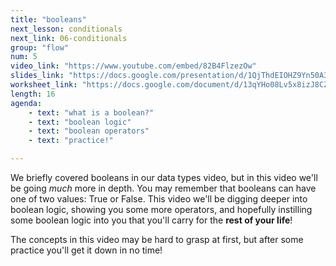 ```yaml
---
title: "booleans"
next_lesson: conditionals
next_link: 06-conditionals
group: "flow"
num: 5
video_link: "https://www.youtube.com/embed/82B4FlzezOw"
slides_link: "https://docs.google.com/presentation/d/1QjThdEIOHZ9Yn50A3bO8OKmex8QhyyfgoZzW8hX0LPE/edit?usp=sharing"
worksheet_link: "https://docs.google.com/document/d/13qYHo08Lv5x8izJ8CZCE-b3isDEo7OxgPB1ZxmOEASM/edit?usp=sharing"
length: 16
agenda: 
    - text: "what is a boolean?"
    - text: "boolean logic"
    - text: "boolean operators"
    - text: "practice!"

---
```

We briefly covered booleans in our data types video, but in this video we'll be going *much* more in depth. You may remember that booleans can have one of two values: True or False. This video we'll be digging deeper into boolean logic, showing you some more operators, and hopefully instilling some boolean logic into you that you'll carry for the **rest of your life**! 

The concepts in this video may be hard to grasp at first, but after some practice you'll get it down in no time!